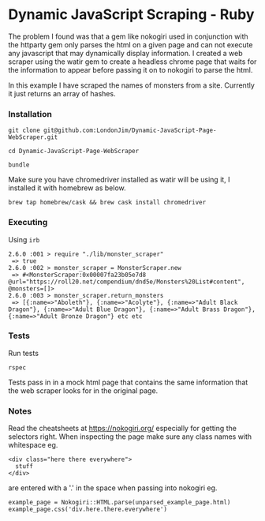 # Dynamic JavaScript Scraping - Ruby

The problem I found was that a gem like nokogiri used in conjunction with the httparty gem only parses the html on a given page and can not execute any javascript that may dynamically display information. I created a web scraper using the watir gem to create a headless chrome page that waits for the information to appear before passing it on to nokogiri to parse the html.

In this example I have scraped the names of monsters from a site. Currently it just returns an array of hashes.

### Installation

`git clone git@github.com:LondonJim/Dynamic-JavaScript-Page-WebScraper.git`

`cd Dynamic-JavaScript-Page-WebScraper`

`bundle`

Make sure you have chromedriver installed as watir will be using it, I installed it with homebrew as below.

`brew tap homebrew/cask && brew cask install chromedriver`

### Executing
Using `irb`

```
2.6.0 :001 > require "./lib/monster_scraper"
 => true
2.6.0 :002 > monster_scraper = MonsterScraper.new
 => #<MonsterScraper:0x00007fa23b05e7d8 @url="https://roll20.net/compendium/dnd5e/Monsters%20List#content", @monsters=[]>
2.6.0 :003 > monster_scraper.return_monsters
 => [{:name=>"Aboleth"}, {:name=>"Acolyte"}, {:name=>"Adult Black Dragon"}, {:name=>"Adult Blue Dragon"}, {:name=>"Adult Brass Dragon"}, {:name=>"Adult Bronze Dragon"} etc etc
```


### Tests

Run tests

`rspec`

Tests pass in in a mock html page that contains the same information that the web scraper looks for in the original page.

### Notes

Read the cheatsheets at https://nokogiri.org/ especially for getting the selectors right. When inspecting the page make sure any class names with whitespace eg.
```
<div class="here there everywhere">
  stuff
</div>
```
are entered with a '.' in the space when passing into nokogiri eg.
```
example_page = Nokogiri::HTML.parse(unparsed_example_page.html)
example_page.css('div.here.there.everywhere')
```
